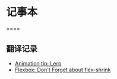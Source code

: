 # 记事本
====
## 翻译记录

- [Animation tip: Lerp](https://github.com/xiao-T/note/issues/2)
- [Flexbox: Don't Forget about flex-shrink](https://github.com/xiao-T/note/issues/3)
